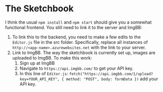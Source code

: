 # The Sketchbook

I think the usual ```npm install``` and ```npm start``` should give you a somewhat functional frontend. You still need to link it to the server and ImgBB: 
1. To link this to the backend, you need to make a few edits to the ```Editor.js``` file in the src folder. Specifically, replace all instances of ```http://<app-name>.azurewebsites.net``` with the link to your server.
2. Link to ImgBB. The way the sketchbook is currently set up, images are uploaded to ImgBB. To make this work:
    1. Sign up at ImgBB
    2. Navigate to ```https://api.imgbb.com/``` to get your API key.
    3. In this line of ```Editor.js```: ```fetch("https://api.imgbb.com/1/upload?key=YOUR_API_KEY", { method: "POST", body: formData })``` add your API key.

